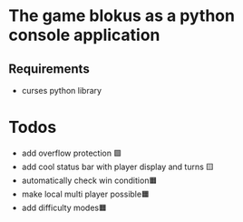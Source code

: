 # The game blokus as a python console application

## Requirements
- curses python library

# Todos

- add overflow protection 🟩
- add cool status bar with player display and turns 🟨
- automatically check win condition🟧
- make local multi player possible🟧
- add difficulty modes🟧